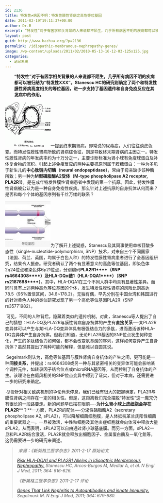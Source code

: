 ```yaml
---
id: 2136
title: 特发性≠病因不明：特发性膜性肾病之高危等位基因
date: 2011-02-19T19:11:37+00:00
author: Dr.B
excerpt: “特发性”对于有医学相关背景的人来说都不陌生，几乎所有病因不明的疾病都可以被归结为“特发性XXX”。“特发性”真的等同于病因不明吗？本期NEJM带来了特发性膜性肾病的高危等位基因，从遗传学和免疫学方面打开了摆脱“特发性”的突破口。
layout: post
guid: http://www.bazhua.org/?p=2136
permalink: /idiopathic-membranous-nephropathy-genes/
image: /wp-content/uploads/2011/02/2010-05-13-16-12-03-125x125.jpg
categories:
  - 泌尿系统
---
```

<p style="padding-left: 30px;">
  <strong>“特发性”对于有医学相关背景的人来说都不陌生，几乎所有病因不明的疾病都可以被归结为“特发性XXX”。Stanescu HC的研究则确定了两个和特发性膜性肾病高度相关的等位基因，进一步支持了基因遗传和自身免疫反应在其发病中的作用。</strong>
</p>

[<img class="alignleft size-thumbnail wp-image-2140" title="_104411C9" src="/wp-content/uploads/2011/02/104411C9-150x150.gif" alt="" width="150" height="150" />](/wp-content/uploads/2011/02/104411C9.gif)一提到终末期肾病，即常说的尿毒症，人们往往谈虎色变。而特发性膜性肾病所致的肾病综合征，则是导致终末期肾病的主因之一。特发性膜性肾病的年发病率约为十万分之一，主要诊断标准为肾小球有免疫球蛋白及补体复合物的沉积。引起上述免疫反应的两种主要抗原同属于膜糖蛋白：一种为多见于新生儿的**中心肽链内切酶（neural endopeptidase）**，常由于母亲缺少该种酶所致；另一种为**M型磷脂酶A2受体（M-type phospholipase A2 receptor, PLA2R1）**，是在成年特发性膜性肾病患者中发现的第一个抗原。因此，特发性膜性肾病被公认为是一种自身免疫性疾病。那么针对上述抗原的自身抗体从何而来？是否和每个个体的基因序列有千丝万缕的联系？

[<img class="alignright size-thumbnail wp-image-2138" title="20100404133835-314521346" src="/wp-content/uploads/2011/02/20100404133835-314521346-150x150.jpg" alt="" width="150" height="150" />](/wp-content/uploads/2011/02/20100404133835-314521346.jpg)为了解开上述疑惑，Stanescu及其同事使用单核苷酸多态性（single-nucleotide-polymorphism, SNP）技术，对来自三个不同国家（法国、荷兰、英国，均属于白色人种）的特发性膜性肾病患者进行了全基因组研究，结果令人振奋。研究者确认了两个有显著意义的高危等位基因，即染色体2q24位点和染色体6p21位点，分别编码**PLA2R1****（SNP rs4664308****）**及**HLA-DQ****α链1****（HLA-DQA1****）（SNP rs2187688****）**。其中，HLA-DQA1在三个不同人群中均具有显著性差异。而同时具有上述两种高危等位基因的个体，发生特发性膜性肾病的风险比则高达78.5（95%置信区间，34.6~178.2）。无独有偶，早先分别在中国台湾和韩国进行的针对黄色人种的类似研究发现了另一个高危等位基因PLA2R（SNP rs35771982）。

 可见，不同的人种背后，隐藏着类似的遗传机制。对此，Stanescu等人提出了自己的猜想：HLA-DQ及PLA2R与膜性肾病自身抗体的产生有**直接关系**&#8212;-某PLA2R变异体可以产生与某HLA-DQ变异体具有极强结合力的多肽，进而激活该种HLA-DQ变异体产生自身抗体。但我们知道，无论PLA2R基因的SNP位点发生何种变化，产生的多肽结合力如何强，都不会改变氨基酸的序列，这样如何变异产生自身抗体？虽然其提出了两种可能的解释，但是难以自圆其说。

 Segelmark则认为，高危等位基因与膜性肾病自身抗体的产生之间，更可能是一种**间接关系**，并提出：rs4664308或另一种与其紧密相关的变异体可能会影响某个调控元件，如转录因子结合位点或microRNA基因等，从而控制了自身抗体的产生。该理论在白癜风相关的SNP位点变异中得到了证实，但对于本病，还需要进一步的研究来确定。

 尽管针对相关致病机制的争论尚未停息，我们已经有很大的把握确定，PLA2R与膜性肾病之间存在一定的相关性。但是，这距离我们完全摆脱“特发性”这一魔咒仍有很长的一段路要走。新的问题早已摆在眼前&#8212;-**为什么肾小球上皮细胞会存在PLA2R****？**一方面，PLA2R的配体&#8212;-分泌性磷脂酶A2（secretary phospholipase A2, sPLA2），可以降解细菌细胞膜，是人体抵抗革兰氏阳性细菌的重要武器之一。一旦被激活，中性粒细胞及其他炎症细胞就会向体液中释放大量sPLA2，从而表明，sPLA2可以自由通过肾小球基底膜。而另一方面，sPLA2一旦和PLA2R结合激活，PLA2R就会释放出细胞因子、金属蛋白酶及一氧化氮等。这仍需要进一步的研究来阐述。

>  _来源：《新英格兰医学杂志》2011-2-17 原始论文_
> 
> _<a href="http://www.nejm.org/doi/full/10.1056/NEJMoa1009742?query=featured_home" target="_self">Risk HLA-DQA1 and PLA2R1 Alleles in Idiopathic Membranous Nephropathy.</a> Stanescu HC, Arcos-Burgos M, Medlar A, et al. N Engl J Med, 2011; 364: 616-626._
> 
> _《新英格兰医学杂志》2011-2-17 评论_
> 
> _<a href="http://www.nejm.org/doi/full/10.1056/NEJMe1014144?query=featured_home" target="_self">Genes That Link Nephritis to Autoantibodies and innate Immunity. </a>Segelmark M. N Engl J Med, 2011; 364: 679-680._
